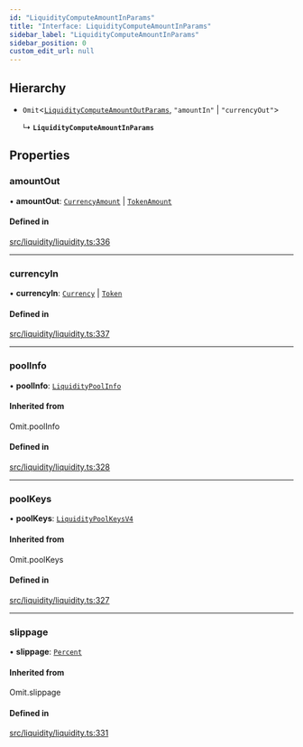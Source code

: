 ```yaml
---
id: "LiquidityComputeAmountInParams"
title: "Interface: LiquidityComputeAmountInParams"
sidebar_label: "LiquidityComputeAmountInParams"
sidebar_position: 0
custom_edit_url: null
---
```


## Hierarchy

- `Omit`<[`LiquidityComputeAmountOutParams`](LiquidityComputeAmountOutParams.md), ``"amountIn"`` \| ``"currencyOut"``\>

  ↳ **`LiquidityComputeAmountInParams`**

## Properties

### amountOut

• **amountOut**: [`CurrencyAmount`](../classes/CurrencyAmount.md) \| [`TokenAmount`](../classes/TokenAmount.md)

#### Defined in

[src/liquidity/liquidity.ts:336](https://github.com/alpha-defi/raydium-sdk/blob/5597113/src/liquidity/liquidity.ts#L336)

___

### currencyIn

• **currencyIn**: [`Currency`](../classes/Currency.md) \| [`Token`](../classes/Token.md)

#### Defined in

[src/liquidity/liquidity.ts:337](https://github.com/alpha-defi/raydium-sdk/blob/5597113/src/liquidity/liquidity.ts#L337)

___

### poolInfo

• **poolInfo**: [`LiquidityPoolInfo`](LiquidityPoolInfo.md)

#### Inherited from

Omit.poolInfo

#### Defined in

[src/liquidity/liquidity.ts:328](https://github.com/alpha-defi/raydium-sdk/blob/5597113/src/liquidity/liquidity.ts#L328)

___

### poolKeys

• **poolKeys**: [`LiquidityPoolKeysV4`](../modules.md#liquiditypoolkeysv4)

#### Inherited from

Omit.poolKeys

#### Defined in

[src/liquidity/liquidity.ts:327](https://github.com/alpha-defi/raydium-sdk/blob/5597113/src/liquidity/liquidity.ts#L327)

___

### slippage

• **slippage**: [`Percent`](../classes/Percent.md)

#### Inherited from

Omit.slippage

#### Defined in

[src/liquidity/liquidity.ts:331](https://github.com/alpha-defi/raydium-sdk/blob/5597113/src/liquidity/liquidity.ts#L331)
